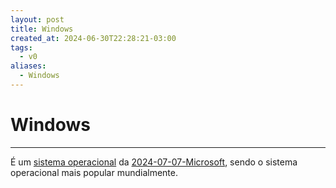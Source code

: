```yaml
---
layout: post
title: Windows
created_at: 2024-06-30T22:28:21-03:00
tags:
  - v0
aliases:
  - Windows
---
```

# Windows
---
É um [sistema operacional](api/2024/06/2024-06-30-Sistema_Operacional.md) da [2024-07-07-Microsoft](_insight/2024/07/2024-07-07-Microsoft.md), sendo o sistema operacional mais popular mundialmente.